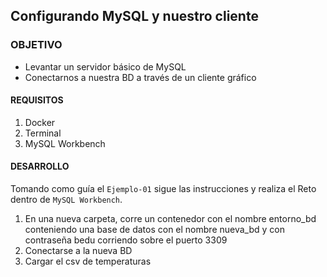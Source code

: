 ## Configurando MySQL y nuestro cliente

### OBJETIVO 
 - Levantar un servidor básico de MySQL
 - Conectarnos a nuestra BD a través de un cliente gráfico 

#### REQUISITOS 
1. Docker
2. Terminal
3. MySQL Workbench

#### DESARROLLO

Tomando como guía el `Ejemplo-01` sigue las instrucciones y realiza el Reto dentro de `MySQL Workbench`.

1. En una nueva carpeta, corre un contenedor con el nombre entorno_bd conteniendo una base de datos con el nombre nueva_bd y con contraseña bedu corriendo sobre el puerto 3309
2. Conectarse a la nueva BD
3. Cargar el csv de temperaturas
